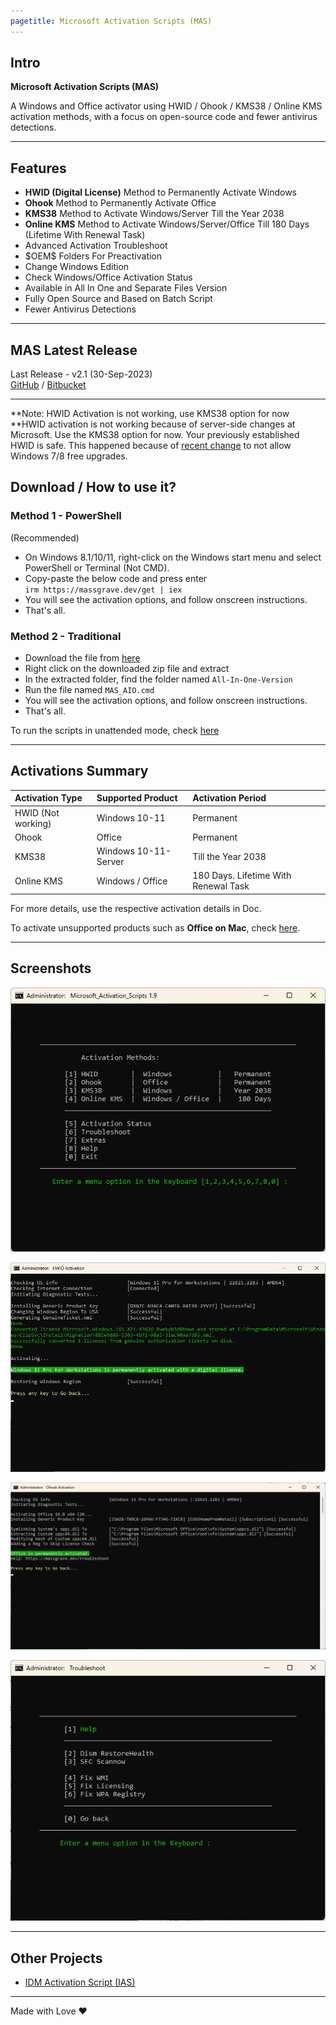 ```yaml
---
pagetitle: Microsoft Activation Scripts (MAS)
---
```


## Intro

**Microsoft Activation Scripts (MAS)**

A Windows and Office activator using HWID / Ohook / KMS38 / Online KMS activation methods, with a focus on open-source code and fewer antivirus detections.

------------------------------------------------------------------------

## Features

-   **HWID (Digital License)** Method to Permanently Activate Windows
-   **Ohook** Method to Permanently Activate Office
-   **KMS38** Method to Activate Windows/Server Till the Year 2038
-   **Online KMS** Method to Activate Windows/Server/Office Till 180 Days (Lifetime With Renewal Task)
-   Advanced Activation Troubleshoot
-   \$OEM\$ Folders For Preactivation
-   Change Windows Edition
-   Check Windows/Office Activation Status
-   Available in All In One and Separate Files Version
-   Fully Open Source and Based on Batch Script
-   Fewer Antivirus Detections

------------------------------------------------------------------------

## MAS Latest Release

Last Release - v2.1 (30-Sep-2023)\
[GitHub](https://github.com/massgravel/Microsoft-Activation-Scripts) / [Bitbucket](https://bitbucket.org/WindowsAddict/microsoft-activation-scripts)

------------------------------------------------------------------------

**Note: HWID Activation is not working, use KMS38 option for now\
**HWID activation is not working because of server-side changes at Microsoft. Use the KMS38 option for now. Your previously established HWID is safe. This happened because of [recent change](https://devicepartner.microsoft.com/en-us/communications/comm-windows-ends-installation-path-for-free-windows-7-8-upgrade) to not allow Windows 7/8 free upgrades.

## Download / How to use it?

### Method 1 - PowerShell

(Recommended)

-   On Windows 8.1/10/11, right-click on the Windows start menu and select PowerShell or Terminal (Not CMD).
-   Copy-paste the below code and press enter\
    `irm https://massgrave.dev/get | iex`
-   You will see the activation options, and follow onscreen instructions.
-   That's all.

### Method 2 - Traditional

-   Download the file from [here](https://github.com/massgravel/Microsoft-Activation-Scripts/archive/refs/heads/master.zip)
-   Right click on the downloaded zip file and extract
-   In the extracted folder, find the folder named `All-In-One-Version`
-   Run the file named `MAS_AIO.cmd`
-   You will see the activation options, and follow onscreen instructions.
-   That's all.

To run the scripts in unattended mode, check [here](command_line_switches.html)

------------------------------------------------------------------------

## Activations Summary

| Activation Type    | Supported Product    | Activation Period                    |
|:-----------------|:-------------------|:---------------------------------|
| HWID (Not working) | Windows 10-11        | Permanent                            |
| Ohook              | Office               | Permanent                            |
| KMS38              | Windows 10-11-Server | Till the Year 2038                   |
| Online KMS         | Windows / Office     | 180 Days. Lifetime With Renewal Task |

For more details, use the respective activation details in Doc.

To activate unsupported products such as **Office on Mac**, check [here](unsupported_products_activation.html).

------------------------------------------------------------------------

## Screenshots

![](MAS_AIO.png)

![](MAS_HWID.png)

![](MAS_Ohook.png)

![](MAS_Troubleshoot.png)

------------------------------------------------------------------------

## Other Projects

-   [IDM Activation Script (IAS)](idm-activation-script.html)

------------------------------------------------------------------------

Made with Love ❤️

